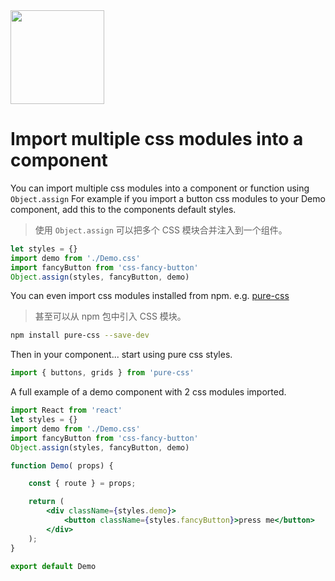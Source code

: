 <img src="https://raw.githubusercontent.com/css-modules/logos/master/css-modules-logo.png" width="150" height="150" />

# Import multiple css modules into a component

You can import multiple css modules into a component or function using `Object.assign`
For example if you import a button css modules to your Demo component, add this to the components default styles.

> 使用 `Object.assign` 可以把多个 CSS 模块合并注入到一个组件。

```js
let styles = {}
import demo from './Demo.css'
import fancyButton from 'css-fancy-button'
Object.assign(styles, fancyButton, demo)
```

You can even import css modules installed from npm. e.g. [pure-css](https://github.com/StevenIseki/pure-css)

> 甚至可以从 npm 包中引入 CSS 模块。

```sh
npm install pure-css --save-dev
```

Then in your component... start using pure css styles.

```js
import { buttons, grids } from 'pure-css'
```

A full example of a demo component with 2 css modules imported.

```jsx
import React from 'react'
let styles = {}
import demo from './Demo.css'
import fancyButton from 'css-fancy-button'
Object.assign(styles, fancyButton, demo)

function Demo( props) {

    const { route } = props;

    return (
    	<div className={styles.demo}>
    		<button className={styles.fancyButton}>press me</button>
       	</div>
    );
}

export default Demo
```

